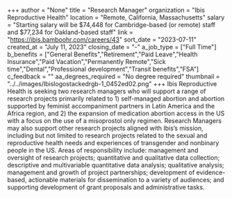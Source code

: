 +++
author = "None"
title = "Research Manager"
organization = "Ibis Reproductive Health"
location = "Remote, California, Massachusetts"
salary = "Starting salary will be $74,448 for Cambridge-based (or remote) staff and $77,234 for Oakland-based staff"
link = "https://ibis.bamboohr.com/careers/43"
sort_date = "2023-07-11"
created_at = "July 11, 2023"
closing_date = "-"
a_job_type = ["Full Time"]
b_benefits = ["General Benefits","Retirement","Paid Leave","Health Insurance","Paid Vacation","Permanently Remote","Sick time","Dental","Professional development","Transit benefits","FSA"]
c_feedback = ""
aa_degrees_required = "No degree required"
thumbnail = "../../images/Ibislogostackedrgb-1_0452ed02.png"
+++
Ibis Reproductive Health is seeking two research managers who will support a range of research projects primarily related to 1) self-managed abortion and abortion supported by feminist accompaniment partners in Latin America and the Africa region, and 2) the expansion of medication abortion access in the US with a focus on the use of a misoprostol only regimen. Research Managers may also support other research projects aligned with Ibis’s mission, including but not limited to research projects related to the sexual and reproductive health needs and experiences of transgender and nonbinary people in the US. Areas of responsibility include: management and oversight of research projects; quantitative and qualitative data collection; descriptive and multivariable quantitative data analysis; qualitative analysis; management and growth of project partnerships; development of evidence-based, actionable materials for dissemination to a variety of audiences; and supporting development of grant proposals and administrative tasks. 